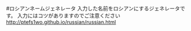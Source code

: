 #ロシアンネームジェネレータ
入力した名前をロシアンにするジェネレータです。
入力にはコツがありますのでご注意ください
http://ptefs1wo.github.io/russian/russian.html